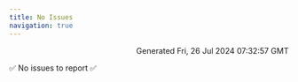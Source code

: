 ```yaml
---
title: No Issues
navigation: true
---
```


<p style="text-align:right;color:#cccs">
Generated Fri, 26 Jul 2024 07:32:57 GMT
</p>
<p>✅ No issues to report ✅</p>



